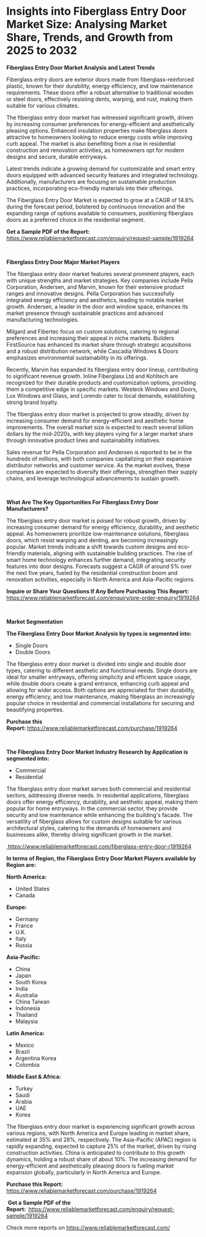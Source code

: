 <p><h1>Insights into Fiberglass Entry Door Market Size: Analysing Market Share, Trends, and Growth from 2025 to 2032</h1></p><p><strong>Fiberglass Entry Door Market Analysis and Latest Trends</strong></p>
<p><p>Fiberglass entry doors are exterior doors made from fiberglass-reinforced plastic, known for their durability, energy efficiency, and low maintenance requirements. These doors offer a robust alternative to traditional wooden or steel doors, effectively resisting dents, warping, and rust, making them suitable for various climates. </p><p>The fiberglass entry door market has witnessed significant growth, driven by increasing consumer preferences for energy-efficient and aesthetically pleasing options. Enhanced insulation properties make fiberglass doors attractive to homeowners looking to reduce energy costs while improving curb appeal. The market is also benefiting from a rise in residential construction and renovation activities, as homeowners opt for modern designs and secure, durable entryways.</p><p>Latest trends indicate a growing demand for customizable and smart entry doors equipped with advanced security features and integrated technology. Additionally, manufacturers are focusing on sustainable production practices, incorporating eco-friendly materials into their offerings. </p><p>The Fiberglass Entry Door Market is expected to grow at a CAGR of 14.8% during the forecast period, bolstered by continuous innovation and the expanding range of options available to consumers, positioning fiberglass doors as a preferred choice in the residential segment.</p></p>
<p><strong>Get a Sample PDF of the Report:&nbsp;</strong> <a href="https://www.reliablemarketforecast.com/enquiry/request-sample/1919264?utm_campaign=2300&utm_medium=2&utm_source=Github&utm_content=ia&utm_term=05042025&utm_id=fiberglass-entry-door">https://www.reliablemarketforecast.com/enquiry/request-sample/1919264</a></p>
<p>&nbsp;</p>
<p><strong>Fiberglass Entry Door Major Market Players</strong></p>
<p><p>The fiberglass entry door market features several prominent players, each with unique strengths and market strategies. Key companies include Pella Corporation, Andersen, and Marvin, known for their extensive product ranges and innovative designs. Pella Corporation has successfully integrated energy efficiency and aesthetics, leading to notable market growth. Andersen, a leader in the door and window space, enhances its market presence through sustainable practices and advanced manufacturing technologies. </p><p>Milgard and Fibertec focus on custom solutions, catering to regional preferences and increasing their appeal in niche markets. Builders FirstSource has enhanced its market share through strategic acquisitions and a robust distribution network, while Cascadia Windows & Doors emphasizes environmental sustainability in its offerings.</p><p>Recently, Marvin has expanded its fiberglass entry door lineup, contributing to significant revenue growth. Inline Fiberglass Ltd and Kohltech are recognized for their durable products and customization options, providing them a competitive edge in specific markets. Westeck Windows and Doors, Lux Windows and Glass, and Lorendo cater to local demands, establishing strong brand loyalty.</p><p>The fiberglass entry door market is projected to grow steadily, driven by increasing consumer demand for energy-efficient and aesthetic home improvements. The overall market size is expected to reach several billion dollars by the mid-2020s, with key players vying for a larger market share through innovative product lines and sustainability initiatives. </p><p>Sales revenue for Pella Corporation and Andersen is reported to be in the hundreds of millions, with both companies capitalizing on their expansive distributor networks and customer service. As the market evolves, these companies are expected to diversify their offerings, strengthen their supply chains, and leverage technological advancements to sustain growth.</p></p>
<p>&nbsp;</p>
<p><strong>What Are The Key Opportunities For Fiberglass Entry Door Manufacturers?</strong></p>
<p><p>The fiberglass entry door market is poised for robust growth, driven by increasing consumer demand for energy efficiency, durability, and aesthetic appeal. As homeowners prioritize low-maintenance solutions, fiberglass doors, which resist warping and denting, are becoming increasingly popular. Market trends indicate a shift towards custom designs and eco-friendly materials, aligning with sustainable building practices. The rise of smart home technology enhances further demand, integrating security features into door designs. Forecasts suggest a CAGR of around 5% over the next five years, fueled by the residential construction boom and renovation activities, especially in North America and Asia-Pacific regions.</p></p>
<p><strong>Inquire or Share Your Questions If Any Before Purchasing This Report:</strong> <a href="https://www.reliablemarketforecast.com/enquiry/pre-order-enquiry/1919264?utm_campaign=2300&utm_medium=2&utm_source=Github&utm_content=ia&utm_term=05042025&utm_id=fiberglass-entry-door">https://www.reliablemarketforecast.com/enquiry/pre-order-enquiry/1919264</a></p>
<p>&nbsp;</p>
<p><strong>Market Segmentation</strong></p>
<p><strong>The Fiberglass Entry Door Market Analysis by types is segmented into:</strong></p>
<p><ul><li>Single Doors</li><li>Double Doors</li></ul></p>
<p><p>The fiberglass entry door market is divided into single and double door types, catering to different aesthetic and functional needs. Single doors are ideal for smaller entryways, offering simplicity and efficient space usage, while double doors create a grand entrance, enhancing curb appeal and allowing for wider access. Both options are appreciated for their durability, energy efficiency, and low maintenance, making fiberglass an increasingly popular choice in residential and commercial installations for securing and beautifying properties.</p></p>
<p><strong>Purchase this Report:&nbsp;</strong><a href="https://www.reliablemarketforecast.com/purchase/1919264?utm_campaign=2300&utm_medium=2&utm_source=Github&utm_content=ia&utm_term=05042025&utm_id=fiberglass-entry-door">https://www.reliablemarketforecast.com/purchase/1919264</a></p>
<p>&nbsp;</p>
<p><strong>The Fiberglass Entry Door Market Industry Research by Application is segmented into:</strong></p>
<p><ul><li>Commercial</li><li>Residential</li></ul></p>
<p><p>The fiberglass entry door market serves both commercial and residential sectors, addressing diverse needs. In residential applications, fiberglass doors offer energy efficiency, durability, and aesthetic appeal, making them popular for home entryways. In the commercial sector, they provide security and low maintenance while enhancing the building's facade. The versatility of fiberglass allows for custom designs suitable for various architectural styles, catering to the demands of homeowners and businesses alike, thereby driving significant growth in the market.</p></p>
<p><a href="https://www.reliablemarketforecast.com/fiberglass-entry-door-r1919264?utm_campaign=2300&utm_medium=2&utm_source=Github&utm_content=ia&utm_term=05042025&utm_id=fiberglass-entry-door">&nbsp;https://www.reliablemarketforecast.com/fiberglass-entry-door-r1919264</a></p>
<p><strong>In terms of Region, the Fiberglass Entry Door Market Players available by Region are:</strong></p>
<p>
    <p> <strong> North America: </strong>
        <ul>
            <li>United States</li>
            <li>Canada</li>
        </ul>
        </p> 
    <p> <strong> Europe: </strong>
        <ul>
            <li>Germany</li>
            <li>France</li>
            <li>U.K.</li>
            <li>Italy</li>
            <li>Russia</li>
        </ul>
        </p> 
    <p> <strong> Asia-Pacific: </strong>
        <ul>
            <li>China</li>
            <li>Japan</li>
            <li>South Korea</li>
            <li>India</li>
            <li>Australia</li>
            <li>China Taiwan</li>
            <li>Indonesia</li>
            <li>Thailand</li>
            <li>Malaysia</li>
        </ul>
        </p> 
    <p> <strong> Latin America: </strong>
        <ul>
            <li>Mexico</li>
            <li>Brazil</li>
            <li>Argentina Korea</li>
            <li>Colombia</li>
        </ul>
        </p> 
    <p> <strong> Middle East & Africa: </strong>
        <ul>
            <li>Turkey</li>
            <li>Saudi</li>
            <li>Arabia</li>
            <li>UAE</li>
            <li>Korea</li>
        </ul>
    </p>
    </p>
<p><p>The fiberglass entry door market is experiencing significant growth across various regions, with North America and Europe leading in market share, estimated at 35% and 28%, respectively. The Asia-Pacific (APAC) region is rapidly expanding, expected to capture 25% of the market, driven by rising construction activities. China is anticipated to contribute to this growth dynamics, holding a robust share of about 10%. The increasing demand for energy-efficient and aesthetically pleasing doors is fueling market expansion globally, particularly in North America and Europe.</p></p>
<p><strong>Purchase this Report: </strong><a href="https://www.reliablemarketforecast.com/purchase/1919264?utm_campaign=2300&utm_medium=2&utm_source=Github&utm_content=ia&utm_term=05042025&utm_id=fiberglass-entry-door">https://www.reliablemarketforecast.com/purchase/1919264</a></p>
<p>&nbsp;<strong>Get a Sample PDF of the Report:&nbsp;&nbsp;</strong><a href="https://www.reliablemarketforecast.com/enquiry/request-sample/1919264?utm_campaign=2300&utm_medium=2&utm_source=Github&utm_content=ia&utm_term=05042025&utm_id=fiberglass-entry-door">https://www.reliablemarketforecast.com/enquiry/request-sample/1919264</a></p>
<p><strong></strong></p>
<p>Check more reports on <a href="https://www.reliablemarketforecast.com/?utm_campaign=2300&utm_medium=2&utm_source=Github&utm_content=ia&utm_term=05042025&utm_id=fiberglass-entry-door">https://www.reliablemarketforecast.com/</a></p>